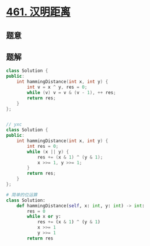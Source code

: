 #  [461. 汉明距离](https://leetcode.cn/problems/hamming-distance/)

## 题意



## 题解



```c++
class Solution {
public:
    int hammingDistance(int x, int y) {
        int v = x ^ y, res = 0;
        while (v) v = v & (v - 1), ++ res;
        return res;
    }
};


// yxc
class Solution {
public:
    int hammingDistance(int x, int y) {
        int res = 0;
        while (x || y) {
            res += (x & 1) ^ (y & 1);
            x >>= 1, y >>= 1;
        }
        return res;
    }
};
```



```python
# 简单的位运算
class Solution:
    def hammingDistance(self, x: int, y: int) -> int:
        res = 0
        while x or y:
            res += (x & 1) ^ (y & 1)
            x >>= 1
            y >>= 1
        return res 
```

